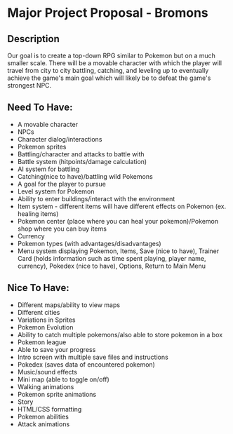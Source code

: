 # Major Project Proposal - Bromons

## Description
Our goal is to create a top-down RPG similar to Pokemon but on a much smaller scale. There will be a movable character with which the player will travel from city to city battling, catching, and leveling up to eventually achieve the game's main goal which will likely be to defeat the game's strongest NPC.

## Need To Have:
- A movable character
- NPCs
- Character dialog/interactions
- Pokemon sprites
- Battling/character and attacks to battle with
- Battle system (hitpoints/damage calculation)
- AI system for battling
- Catching(nice to have)/battling wild Pokemons
- A goal for the player to pursue
- Level system for Pokemon
- Ability to enter buildings/interact with the environment
- Item system - different items will have different effects on Pokemon (ex. healing items)
- Pokemon center (place where you can heal your pokemon)/Pokemon shop where you can buy items
- Currency
- Pokemon types (with advantages/disadvantages)
- Menu system displaying Pokemon, Items, Save (nice to have), Trainer Card (holds information such as time spent playing, player name, currency), Pokedex (nice to have), Options, Return to Main Menu

## Nice To Have:
- Different maps/ability to view maps
- Different cities
- Variations in Sprites
- Pokemon Evolution
- Ability to catch multiple pokemons/also able to store pokemon in a box
- Pokemon league
- Able to save your progress
- Intro screen with multiple save files and instructions
- Pokedex (saves data of encountered pokemon)
- Music/sound effects
- Mini map (able to toggle on/off)
- Walking animations
- Pokemon sprite animations
- Story
- HTML/CSS formatting
- Pokemon abilities
- Attack animations